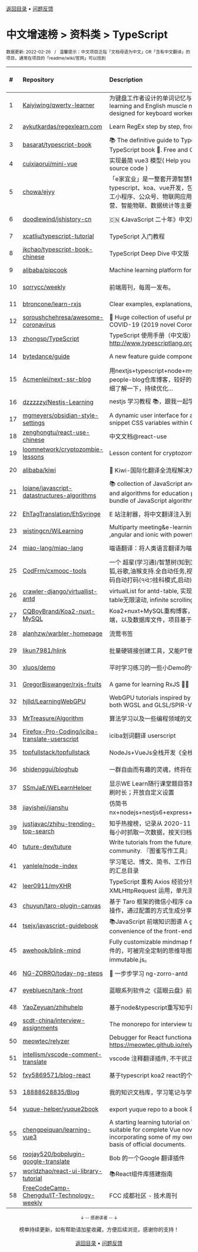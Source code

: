 <a href="https://github.com/GrowingGit/GitHub-Chinese-Top-Charts#github中文排行榜">返回目录</a> • <a href="/content/docs/feedback.md">问题反馈</a>

# 中文增速榜 > 资料类 > TypeScript
<sub>数据更新: 2022-02-26&nbsp;&nbsp;&nbsp;/&nbsp;&nbsp;&nbsp;温馨提示：中文项目泛指「文档母语为中文」OR「含有中文翻译」的项目，通常在项目的「readme/wiki/官网」可以找到</sub>

|#|Repository|Description|Stars|Average daily growth|Updated|
|:-|:-|:-|:-|:-|:-|
|1|[Kaiyiwing/qwerty-learner](https://github.com/Kaiyiwing/qwerty-learner)|为键盘工作者设计的单词记忆与英语肌肉记忆锻炼软件 / Words learning and English muscle memory training software designed for keyboard workers|3781|9|2022-02-19|
|2|[aykutkardas/regexlearn.com](https://github.com/aykutkardas/regexlearn.com)|Learn RegEx step by step, from zero to advanced.|1616|9|2022-02-24|
|3|[basarat/typescript-book](https://github.com/basarat/typescript-book)|:books: The definitive guide to TypeScript and possibly the best TypeScript book :book:. Free and Open Source 🌹|16745|7|2022-02-16|
|4|[cuixiaorui/mini-vue](https://github.com/cuixiaorui/mini-vue)|实现最简 vue3 模型( Help you learn more efficiently vue3 source code )|4362|7|2022-02-22|
|5|[chowa/ejyy](https://github.com/chowa/ejyy)|「e家宜业」是一整套开源智慧物业解决方案，基于nodejs、typescript、koa、vue开发，包含web中台、业主小程序、员工小程序、公众号、物联网应用等，涵盖业主服务、物业运营、智能物联、数据统计等主要业务。|580|5|2022-01-25|
|6|[doodlewind/jshistory-cn](https://github.com/doodlewind/jshistory-cn)|🇨🇳 《JavaScript 二十年》中文版|3752|5|2022-02-19|
|7|[xcatliu/typescript-tutorial](https://github.com/xcatliu/typescript-tutorial)|TypeScript 入门教程|8603|4|2022-02-10|
|8|[jkchao/typescript-book-chinese](https://github.com/jkchao/typescript-book-chinese)|TypeScript Deep Dive 中文版 |5203|4|2022-02-22|
|9|[alibaba/pipcook](https://github.com/alibaba/pipcook)|Machine learning platform for Web developers|2215|3|2022-02-25|
|10|[sorrycc/weekly](https://github.com/sorrycc/weekly)|前端周刊，每周一发布。|830|3|2022-02-06|
|11|[btroncone/learn-rxjs](https://github.com/btroncone/learn-rxjs)|Clear examples, explanations, and resources for RxJS|3487|2|2022-01-13|
|12|[soroushchehresa/awesome-coronavirus](https://github.com/soroushchehresa/awesome-coronavirus)|🦠  Huge collection of useful projects and resources for COVID-19 (2019 novel Coronavirus)|1475|2|2022-02-24|
|13|[zhongsp/TypeScript](https://github.com/zhongsp/TypeScript)|TypeScript 使用手册（中文版）翻译。http://www.typescriptlang.org|5573|2|2021-11-20|
|14|[bytedance/guide](https://github.com/bytedance/guide)|A new feature guide component by react 🧭|492|2|2022-02-03|
|15|[Acmenlei/next-ssr-blog](https://github.com/Acmenlei/next-ssr-blog)|用nextjs+typescript+node+mysql+redis+antd重构的Many-people-blog仓库博客，较好的SEO支持，感兴趣的朋友可以详细了解一下，持续优化...|388|1|2022-02-18|
|16|[dzzzzzy/Nestjs-Learning](https://github.com/dzzzzzy/Nestjs-Learning)|nestjs 学习教程 :books:，跟我一起学习 nest 框架~ :muscle:|790|1|2022-02-10|
|17|[mgmeyers/obsidian-style-settings](https://github.com/mgmeyers/obsidian-style-settings)|A dynamic user interface for adjusting theme, plugin, and snippet CSS variables within Obsidian|173|1|2022-02-18|
|18|[zenghongtu/react-use-chinese](https://github.com/zenghongtu/react-use-chinese)|中文文档@react-use|845|1|2021-12-06|
|19|[loomnetwork/cryptozombie-lessons](https://github.com/loomnetwork/cryptozombie-lessons)|Lesson content for cryptozombies.io|855|1|2022-02-25|
|20|[alibaba/kiwi](https://github.com/alibaba/kiwi)|🐤 Kiwi-国际化翻译全流程解决方案|1970|1|2022-02-20|
|21|[loiane/javascript-datastructures-algorithms](https://github.com/loiane/javascript-datastructures-algorithms)|:books: collection of JavaScript and TypeScript data structures and algorithms for education purposes. Source code bundle of JavaScript algorithms and data structures book|3358|1|2022-02-12|
|22|[EhTagTranslation/EhSyringe](https://github.com/EhTagTranslation/EhSyringe)|E 站注射器，将中文翻译注入到 E 站体内|1359|1|2022-02-24|
|23|[wistingcn/WiLearning](https://github.com/wistingcn/WiLearning)|Multiparty meeting&e-learning  using mediasoup, webrtc ,angular and ionic with powerful whiteboard support|415|1|2021-10-28|
|24|[miao-lang/miao-lang](https://github.com/miao-lang/miao-lang)|喵语翻译：将人类语言翻译为喵语言。|427|1|2022-01-08|
|25|[CodFrm/cxmooc-tools](https://github.com/CodFrm/cxmooc-tools)|一个 超星(学习通)/智慧树(知到)/中国大学mooc 学习工具,火狐,谷歌,油猴支持.全自动任务,视频倍速秒过,作业考试题库,验证码自动打码(੧ᐛ੭挂科模式,启动)|1681|1|2022-02-07|
|26|[crawler-django/virtuallist-antd](https://github.com/crawler-django/virtuallist-antd)|virtualList for antd-table, 实现antd-table的虚拟列表, antd-table无限滚动, infinite scrolling for antd-table|78|0|2021-12-27|
|27|[CQBoyBrand/Koa2-nuxt-MySQL](https://github.com/CQBoyBrand/Koa2-nuxt-MySQL)|Koa2+nuxt+MySQL重构博客，项目中包括前端，后端和服务端，以及数据库文件，项目基于Vue+node.js+MySQL|110|0|2022-02-19|
|28|[alanhzw/warbler-homepage](https://github.com/alanhzw/warbler-homepage)|流莺书签|132|0|2022-02-24|
|29|[likun7981/hlink](https://github.com/likun7981/hlink)|批量硬链接创建工具，又能PT做种，又能刮削电影资料|156|0|2022-01-05|
|30|[xluos/demo](https://github.com/xluos/demo)|平时学习练习的一些小Demo的仓库|202|0|2022-02-17|
|31|[GregorBiswanger/rxjs-fruits](https://github.com/GregorBiswanger/rxjs-fruits)|A game for learning RxJS 🍎🍌|164|0|2022-02-18|
|32|[hjlld/LearningWebGPU](https://github.com/hjlld/LearningWebGPU)|WebGPU tutorials inspired by LearningWebGL.com. Use both WGSL and GLSL/SPIR-V.|346|0|2022-02-16|
|33|[MrTreasure/Algorithm](https://github.com/MrTreasure/Algorithm)|算法学习以及一些编程领域的文档、知识、技巧、个人想法|174|0|2022-02-12|
|34|[Firefox-Pro-Coding/iciba-translate-userscript](https://github.com/Firefox-Pro-Coding/iciba-translate-userscript)|iciba划词翻译 userscript|124|0|2022-02-03|
|35|[topfullstack/topfullstack](https://github.com/topfullstack/topfullstack)|NodeJs+VueJs全栈开发《全栈之巅》视频网站 - 源码|321|0|2022-02-18|
|36|[shidenggui/bloghub](https://github.com/shidenggui/bloghub)|一群自由而有趣的灵魂，终将在此相遇   独立个人博客推荐导航|332|0|2022-02-13|
|37|[SSmJaE/WELearnHelper](https://github.com/SSmJaE/WELearnHelper)|显示WE Learn随行课堂题目答案；支持班级测试；自动答题；刷时长；开放自定义设置|176|0|2022-02-19|
|38|[jiayisheji/jianshu](https://github.com/jiayisheji/jianshu)|仿简书nx+nodejs+nestjs6+express+mongodb+angular8+爬虫|304|0|2022-02-14|
|39|[justjavac/zhihu-trending-top-search](https://github.com/justjavac/zhihu-trending-top-search)|知乎热搜榜，记录从 2020-11-24 日开始的知乎热搜榜单。每小时抓取一次数据，按天归档。|87|0|2022-02-24|
|40|[tuture-dev/tuture](https://github.com/tuture-dev/tuture)|Write tutorials from the future, with the power of Git and community. 『图雀写作工具』|196|0|2022-02-20|
|41|[yanlele/node-index](https://github.com/yanlele/node-index)|学习笔记、博文、简书、工作日常踩坑记录以及一些独立作品的汇总目录|325|0|2022-02-20|
|42|[leer0911/myXHR](https://github.com/leer0911/myXHR)|TypeScript 重构 Axios 经验分享，包括开发技巧， API 实现，XMLHttpRequest 运用，单元测试等|108|0|2022-02-12|
|43|[chuyun/taro-plugin-canvas](https://github.com/chuyun/taro-plugin-canvas)|基于 Taro 框架的微信小程序 canvas 绘图组件，封装了常用的操作，通过配置的方式生成分享图片|414|0|2022-02-17|
|44|[tsejx/javascript-guidebook](https://github.com/tsejx/javascript-guidebook)|:books:JavaScript 前端知识图谱 A guidebook for the convenience of the front-end developers|193|0|2022-02-21|
|45|[awehook/blink-mind](https://github.com/awehook/blink-mind)|Fully customizable mindmap framework for react.js. 支持插件的，可被完全定制的思维导图库，基于react.js和immutable.js。|229|0|2022-02-10|
|46|[NG-ZORRO/today-ng-steps](https://github.com/NG-ZORRO/today-ng-steps)|:raising_hand: 一步步学习 ng-zorro-antd |384|0|2022-02-15|
|47|[eyebluecn/tank-front](https://github.com/eyebluecn/tank-front)|蓝眼系列软件之《蓝眼云盘》前端项目|496|0|2022-02-19|
|48|[YaoZeyuan/zhihuhelp](https://github.com/YaoZeyuan/zhihuhelp)|基于node&typescript重写知乎助手|502|0|2022-02-12|
|49|[scdt-china/interview-assignments](https://github.com/scdt-china/interview-assignments)|The monorepo for interview take home assignments.|165|0|2022-02-25|
|50|[meowtec/relyzer](https://github.com/meowtec/relyzer)|Debugger for React functional components. Online demo: https://meowtec.github.io/relyzer/examples/todomvc/build/|135|0|2021-11-10|
|51|[intellism/vscode-comment-translate](https://github.com/intellism/vscode-comment-translate)|vscode 注释翻译插件, 不干扰正常代码，方便快速阅读源码。|290|0|2022-01-27|
|52|[fxy5869571/blog-react](https://github.com/fxy5869571/blog-react)|基于typescript koa2 react的个人博客|320|0|2022-02-12|
|53|[18888628835/Blog](https://github.com/18888628835/Blog)|我的知识文档库，学习笔记与学习总结。|147|0|2022-02-16|
|54|[yuque-helper/yuque2book](https://github.com/yuque-helper/yuque2book)|export yuque repo to a book 将你的语雀文档导出的工具|181|0|2021-12-14|
|55|[chengpeiquan/learning-vue3](https://github.com/chengpeiquan/learning-vue3)|A starting learning tutorial on Vue 3.0 + TypeScript, suitable for complete Vue novices and Vue 2.0 veterans, incorporating some of my own practical experience on the basis of official documents.|112|0|2022-01-20|
|56|[roojay520/bobplugin-google-translate](https://github.com/roojay520/bobplugin-google-translate)| Bob 的一个Google 翻译插件|137|0|2021-11-03|
|57|[worldzhao/react-ui-library-tutorial](https://github.com/worldzhao/react-ui-library-tutorial)|📚React组件库搭建指南|293|0|2022-02-12|
|58|[FreeCodeCamp-Chengdu/IT-Technology-weekly](https://github.com/FreeCodeCamp-Chengdu/IT-Technology-weekly)|FCC 成都社区 - 技术周刊|91|0|2021-09-21|

<div align="center">
    <p><sub>↓ -- 感谢读者 -- ↓</sub></p>
    榜单持续更新，如有帮助请加星收藏，方便后续浏览，感谢你的支持！
</div>

<br/>

<div align="center"><a href="https://github.com/GrowingGit/GitHub-Chinese-Top-Charts#github中文排行榜">返回目录</a> • <a href="/content/docs/feedback.md">问题反馈</a></div>
